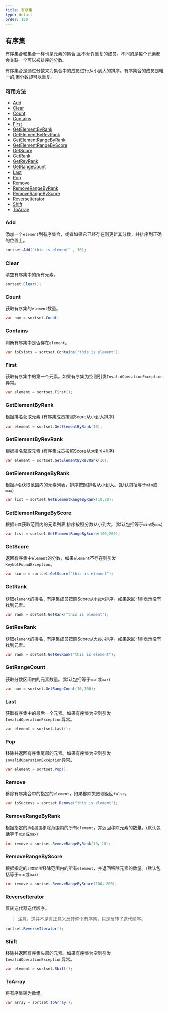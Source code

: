 ```yaml
---
title: 有序集
type: detail
order: 100
---
```


## 有序集

有序集合和集合一样也是元素的集合,且不允许重复的成员。不同的是每个元素都会关联一个可以被排序的分数。

有序集合是通过分数来为集合中的成员进行从小到大的排序。有序集合的成员是唯一的,但分数却可以重复。

### 可用方法

- [Add](#Add)
- [Clear](#Clear)
- [Count](#Count)
- [Contains](#Contains)
- [First](#First)
- [GetElementByRank](#GetElementByRank)
- [GetElementByRevRank](#GetElementByRevRank)
- [GetElementRangeByRank](#GetElementRangeByRank)
- [GetElementRangeByScore](#GetElementRangeByScore)
- [GetScore](#GetScore)
- [GetRank](#GetRank)
- [GetRevRank](#GetRevRank)
- [GetRangeCount](#GetRangeCount)
- [Last](#Last)
- [Pop](#Pop)
- [Remove](#Remove)
- [RemoveRangeByRank](#RemoveRangeByRank)
- [RemoveRangeByScore](#RemoveRangeByScore)
- [ReverseIterator](#ReverseIterator)
- [Shift](#Shift)
- [ToArray](#ToArray)

### Add

添加一个`element`到有序集合，或者如果它已经存在则更新其分数，并排序到正确的位置上。

``` csharp
sortset.Add("this is element" , 10);
```

### Clear

清空有序集中的所有元素。

``` csharp
sortset.Clear();
```

### Count 

获取有序集的`element`数量。

``` csharp
var num = sortset.Count;
```

### Contains

判断有序集中是否存在`element`。

``` csharp
var isExists = sortset.Contains("this is element");
```

### First

获取有序集中的第一个元素。如果有序集为空则引发`InvalidOperationException`异常。

``` csharp
var element = sortset.First();
```

### GetElementByRank

根据排名获取元素 (有序集成员按照Score从小到大排序)

``` csharp
var element = sortset.GetElementByRank(10);
```

### GetElementByRevRank

根据排名获取元素 (有序集成员按照Score从大到小排序)

``` csharp
var element = sortset.GetElementByRevRank(10);
```

### GetElementRangeByRank

根据`排名`获取范围内的元素列表，排序按照排名从小到大。(默认包括等于`min`或`max`)

``` csharp
var list = sortset.GetElementRangeByRank(10,20);
```

### GetElementRangeByScore

根据`分数`获取范围内的元素列表,排序按照分数从小到大。(默认包括等于`min`或`max`)

``` csharp
var list = sortset.GetElementRangeByScore(100,200);
```

### GetScore

返回有序集中`element`的分数，如果`element`不存在则引发`KeyNotFoundException`。

``` csharp
var score = sortset.GetScore("this is element");
```

### GetRank

获取`element`的排名 , 有序集成员按照Score`从小到大`排序。如果返回-1则表示没有找到元素。

``` csharp
var rank = sortset.GetRank("this is element");
```

### GetRevRank

获取`element`的排名 , 有序集成员按照Score`从大到小`排序。如果返回-1则表示没有找到元素。

``` csharp
var rank = sortset.GetRevRank("this is element");
```

### GetRangeCount

获取分数区间内的元素数量。(默认包括等于`min`或`max`)

``` csharp
var num = sortset.GetRangeCount(10,100);
```

### Last

获取有序集中的最后一个元素。如果有序集为空则引发`InvalidOperationException`异常。

``` csharp
var element = sortset.Last();
```

### Pop

移除并返回有序集尾部的元素。如果有序集为空则引发`InvalidOperationException`异常。

``` csharp
var element = sortset.Pop();
```

### Remove

移除有序集合中的指定的`element`，如果移除失败则返回`false`。

``` csharp
var isSuccess = sortset.Remove("this is element");
```

### RemoveRangeByRank

根据指定的`排名范围`移除范围内的所有`element`，并返回移除元素的数量。(默认包括等于`min`或`max`)

``` csharp
int remove = sortset.RemoveRangeByRank(10，20);
```

### RemoveRangeByScore

根据指定的`分数范围`移除范围内的所有`element`，并返回移除元素的数量。(默认包括等于`min`或`max`)

``` csharp
int remove = sortset.RemoveRangeByScore(100，200);
```

### ReverseIterator

反转迭代器迭代顺序。

> 注意，这并不是真正意义反转整个有序集，只是反转了迭代顺序。

``` csharp
sortset.ReverseIterator();
```

### Shift

移除并返回有序集头部的元素。如果有序集为空则引发`InvalidOperationException`异常。

``` csharp
var element = sortset.Shift();
```

### ToArray

将有序集转为数组。

``` csharp
var array = sortset.ToArray();
```